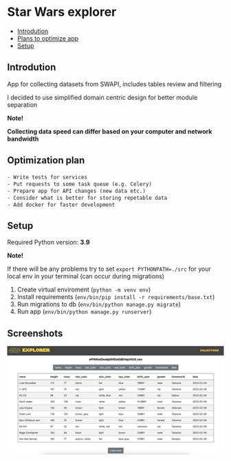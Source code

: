 # Star Wars explorer

- [Introdution](#introdution)
- [Plans to optimize app](#for-future)
- [Setup](#setup)


<a name="introdution"></a>
## Introdution
App for collecting datasets from SWAPI, includes tables review and filtering

I decided to use simplified domain centric design for better module separation

**Note!**

**Collecting data speed can differ based on your computer and network bandwidth**

<a name="for-future"></a>
## Optimization plan
    - Write tests for services
    - Put requests to some task queue (e.g. Celery)
    - Prepare app for API changes (new data etc.)
    - Consider what is better for storing repetable data
    - Add docker for faster development

<a name="for-future"></a>
## Setup
Required Python version: **3.9**

**Note!**

If there will be any problems try to set ```export PYTHONPATH=./src``` for your local env in your terminal
(can occur during migrations)

1. Create virtual enviroment (```python -m venv env```)
2. Install requirements (```env/bin/pip install -r requirements/base.txt```)
3. Run migrations to db (```env/bin/python manage.py migrate```)
4. Run app (```env/bin/python manage.py runserver```)

## Screenshots
![Alt text](https://github.com/szym0nplaza/star-wars-explorer/blob/main/screenshots/s2.png)
